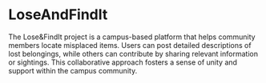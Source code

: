 # LoseAndFindIt
The Lose&amp;FindIt  project is a campus-based platform that helps community members locate misplaced items. Users can post detailed descriptions of lost belongings, while others can contribute by sharing relevant information or sightings. This collaborative approach fosters a sense of unity and support within the campus community.
